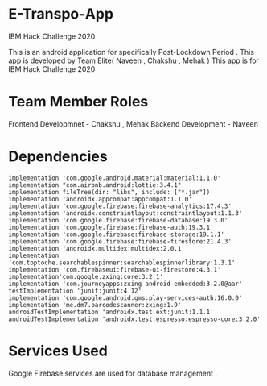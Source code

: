 # E-Transpo-App
IBM Hack Challenge 2020

This is an android application for specifically Post-Lockdown Period . This app is developed by Team Elite( Naveen , Chakshu , Mehak )
This app is for IBM Hack Challenge 2020

# Team Member Roles
Frontend Developmnet - Chakshu , Mehak
Backend Development - Naveen

# Dependencies
    implementation 'com.google.android.material:material:1.1.0'
    implementation "com.airbnb.android:lottie:3.4.1"
    implementation fileTree(dir: "libs", include: ["*.jar"])
    implementation 'androidx.appcompat:appcompat:1.1.0'
    implementation 'com.google.firebase:firebase-analytics:17.4.3'
    implementation 'androidx.constraintlayout:constraintlayout:1.1.3'
    implementation 'com.google.firebase:firebase-database:19.3.0'
    implementation 'com.google.firebase:firebase-auth:19.3.1'
    implementation 'com.google.firebase:firebase-storage:19.1.1'
    implementation 'com.google.firebase:firebase-firestore:21.4.3'
    implementation 'androidx.multidex:multidex:2.0.1'
    implementation  'com.toptoche.searchablespinner:searchablespinnerlibrary:1.3.1'
    implementation 'com.firebaseui:firebase-ui-firestore:4.3.1'
    implementation'com.google.zxing:core:3.2.1'
    implementation 'com.journeyapps:zxing-android-embedded:3.2.0@aar'
    testImplementation 'junit:junit:4.12'
    implementation 'com.google.android.gms:play-services-auth:16.0.0'
    implementation 'me.dm7.barcodescanner:zxing:1.9'
    androidTestImplementation 'androidx.test.ext:junit:1.1.1'
    androidTestImplementation 'androidx.test.espresso:espresso-core:3.2.0'


# Services Used
Google Firebase services are used for database management .
